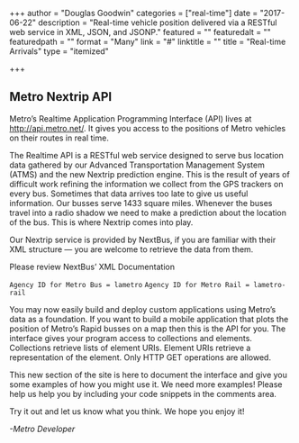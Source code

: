 +++
author = "Douglas Goodwin"
categories = ["real-time"]
date = "2017-06-22"
description = "Real-time vehicle position delivered via a RESTful web service in XML, JSON, and JSONP."
featured = ""
featuredalt = ""
featuredpath = ""
format = "Many"
link = "#"
linktitle = ""
title = "Real-time Arrivals"
type = "itemized"

+++
## Metro Nextrip API

Metro’s Realtime Application Programming Interface (API) lives at http://api.metro.net/. It gives you access to the positions of Metro vehicles on their routes in real time.

The Realtime API is a RESTful web service designed to serve bus location data gathered by our Advanced Transportation Management System (ATMS) and the new Nextrip prediction engine. This is the result of years of difficult work refining the information we collect from the GPS trackers on every bus. Sometimes that data arrives too late to give us useful information. Our busses serve 1433 square miles. Whenever the buses travel into a radio shadow we need to make a prediction about the location of the bus. This is where Nextrip comes into play.

Our Nextrip service is provided by NextBus, if you are familiar with their XML structure — you are welcome to retrieve the data from them.

Please review NextBus’ XML Documentation

`Agency ID for Metro Bus = lametro`
`Agency ID for Metro Rail = lametro-rail`

You may now easily build and deploy custom applications using Metro’s data as a foundation. If you want to build a mobile application that plots the position of Metro’s Rapid busses on a map then this is the API for you. The interface gives your program access to collections and elements. Collections retrieve lists of element URIs. Element URIs retrieve a representation of the element. Only HTTP GET operations are allowed.

This new section of the site is here to document the interface and give you some examples of how you might use it. We need more examples! Please help us help you by including your code snippets in the comments area.

Try it out and let us know what you think. We hope you enjoy it!

_-Metro Developer_